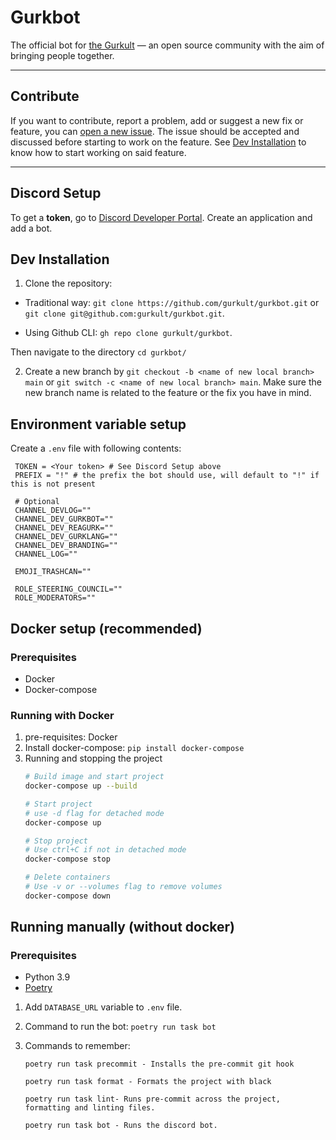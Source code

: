 # Gurkbot

The official bot for [the Gurkult](https://gurkult.com/discord) — an open source community with the aim of bringing people together.

---

## Contribute

If you want to contribute, report a problem, add or suggest a new fix or feature, you can [open a new issue](https://github.com/gurkult/gurkbot/issues/new/choose). The issue should be accepted and discussed before starting to work on the feature. See [Dev Installation](#Dev-Installation) to know how to start working on said feature.

---

## Discord Setup

To get a **token**, go to [Discord Developer Portal](https://discord.com/developers/applications). Create an application and add a bot.

## Dev Installation
1. Clone the repository:
- Traditional way: `git clone https://github.com/gurkult/gurkbot.git` or `git clone git@github.com:gurkult/gurkbot.git`.

- Using Github CLI: `gh repo clone gurkult/gurkbot`.

Then navigate to the directory `cd gurkbot/`

2. Create a new branch by `git checkout -b <name of new local branch> main` or `git switch -c <name of new local branch> main`. Make sure the new branch name is related to the feature or the fix you have in mind.


## Environment variable setup
Create a `.env` file with following contents:

   ```text
    TOKEN = <Your token> # See Discord Setup above
    PREFIX = "!" # the prefix the bot should use, will default to "!" if this is not present

    # Optional
    CHANNEL_DEVLOG=""
    CHANNEL_DEV_GURKBOT=""
    CHANNEL_DEV_REAGURK=""
    CHANNEL_DEV_GURKLANG=""
    CHANNEL_DEV_BRANDING=""
    CHANNEL_LOG=""

    EMOJI_TRASHCAN=""

    ROLE_STEERING_COUNCIL=""
    ROLE_MODERATORS=""
   ```

## Docker setup (recommended)
### Prerequisites
- Docker
- Docker-compose


### Running with Docker
1. pre-requisites: Docker
2. Install docker-compose: `pip install docker-compose`
3. Running and stopping the project
   ```sh
   # Build image and start project
   docker-compose up --build

   # Start project
   # use -d flag for detached mode
   docker-compose up

   # Stop project
   # Use ctrl+C if not in detached mode
   docker-compose stop

   # Delete containers
   # Use -v or --volumes flag to remove volumes
   docker-compose down
   ```

## Running manually (without docker)
### Prerequisites
- Python 3.9
- [Poetry](https://python-poetry.org/docs/#installation)

1. Add `DATABASE_URL` variable to `.env` file.

3. Command to run the bot: `poetry run task bot`
4. Commands to remember:
    ```
    poetry run task precommit - Installs the pre-commit git hook

    poetry run task format - Formats the project with black

    poetry run task lint- Runs pre-commit across the project, formatting and linting files.

    poetry run task bot - Runs the discord bot.
    ```
